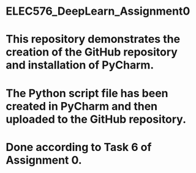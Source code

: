 # ELEC576_DeepLearn_Assignment0
# This repository demonstrates the creation of the GitHub repository and installation of PyCharm.
# The Python script file has been created in PyCharm and then uploaded to the GitHub repository.
# Done according to Task 6 of Assignment 0.
